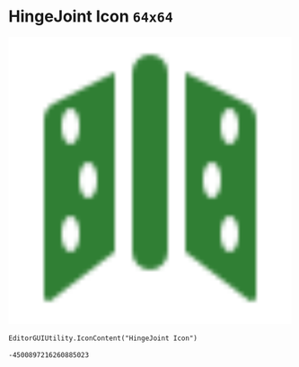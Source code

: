 # HingeJoint Icon `64x64`
<img src="/img/HingeJoint%20Icon.png" width=512 height=512>

``` CSharp
EditorGUIUtility.IconContent("HingeJoint Icon")
```
```
-4500897216260885023
```
